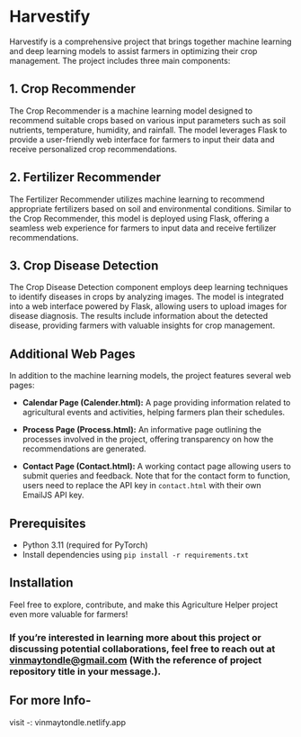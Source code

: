 # Harvestify

Harvestify is a comprehensive project that brings together machine learning and deep learning models to assist farmers in optimizing their crop management. The project includes three main components:

## 1. Crop Recommender

The Crop Recommender is a machine learning model designed to recommend suitable crops based on various input parameters such as soil nutrients, temperature, humidity, and rainfall. The model leverages Flask to provide a user-friendly web interface for farmers to input their data and receive personalized crop recommendations.

## 2. Fertilizer Recommender

The Fertilizer Recommender utilizes machine learning to recommend appropriate fertilizers based on soil and environmental conditions. Similar to the Crop Recommender, this model is deployed using Flask, offering a seamless web experience for farmers to input data and receive fertilizer recommendations.

## 3. Crop Disease Detection

The Crop Disease Detection component employs deep learning techniques to identify diseases in crops by analyzing images. The model is integrated into a web interface powered by Flask, allowing users to upload images for disease diagnosis. The results include information about the detected disease, providing farmers with valuable insights for crop management.

## Additional Web Pages

In addition to the machine learning models, the project features several web pages:

- **Calendar Page (Calender.html):** A page providing information related to agricultural events and activities, helping farmers plan their schedules.

- **Process Page (Process.html):** An informative page outlining the processes involved in the project, offering transparency on how the recommendations are generated.

- **Contact Page (Contact.html):** A working contact page allowing users to submit queries and feedback. Note that for the contact form to function, users need to replace the API key in `contact.html` with their own EmailJS API key.

## Prerequisites

- Python 3.11 (required for PyTorch)
- Install dependencies using `pip install -r requirements.txt`

## Installation

<!-- IF THIS PROJECT IS ON GIT HUB: -->
<!-- 1. Clone the repository:
   ```bash
   git clone https://github.com/vinmay3317/Harvestify.git
   cd Harvestify
   ``` 

2. Install dependencies:
   ```bash
   pip install -r requirements.txt
   ```

3. Run the Flask application:
   ```bash
   python app.py
   ``` -->

<!-- 4. Access the application in your browser at `http://localhost:8000`. -->

Feel free to explore, contribute, and make this Agriculture Helper project even more valuable for farmers!

### If you’re interested in learning more about this project or discussing potential collaborations, feel free to reach out at vinmaytondle@gmail.com (With the reference of project repository title in your message.).
    
## For more Info-
  visit -: vinmaytondle.netlify.app
